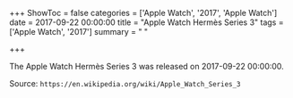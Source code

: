 +++
ShowToc = false
categories = ['Apple Watch', '2017', 'Apple Watch']
date = 2017-09-22 00:00:00
title = "Apple Watch Hermès Series 3"
tags = ['Apple Watch', '2017']
summary = " "

+++

The Apple Watch Hermès Series 3 was released on 2017-09-22 00:00:00.

Source: `https://en.wikipedia.org/wiki/Apple_Watch_Series_3`
